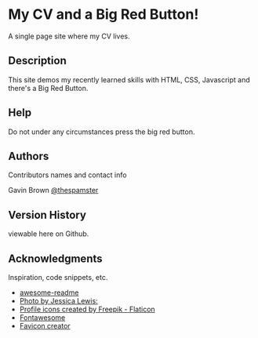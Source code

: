 # My CV and a Big Red Button!

A single page site where my CV lives.

## Description

This site demos my recently learned skills with HTML, CSS, Javascript and there's a Big Red Button.  


## Help

Do not under any circumstances press the big red button.

## Authors

Contributors names and contact info

Gavin Brown
[@thespamster](https://www.linkedin.com/in/gavinwbrown/)

## Version History

viewable here on Github.
## Acknowledgments

Inspiration, code snippets, etc.
* [awesome-readme](https://github.com/matiassingers/awesome-readme)
* [Photo by Jessica Lewis: ](https://www.pexels.com/photo/gold-iphone-7-on-top-of-book-beside-macbook-583848/)
* [Profile icons created by Freepik - Flaticon](https://www.flaticon.com/free-icons/profile)
* [Fontawesome](https://fontawesome.com/)
* [Favicon creator](https://favicon.io/)